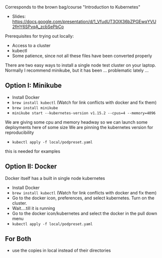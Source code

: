 Corresponds to the brown bag/course "Introduction to Kubernetes"
* Slides: https://docs.google.com/presentation/d/1_VfudUT3OlX36bZPGEwqYVU2fHY6SPvqA_zcbSePbCo

Prerequisites for trying out locally:

* Access to a cluster
* kubectl
* Some patience, since not all these files have been converted properly

There are two easy ways to install a single node test cluster on your laptop. Normally I recommend minikube, but it has been ... problematic lately ...

Option I: Minikube
----

* Install Docker
* `brew install kubectl`
(Watch for link conflicts with docker and fix them)
* `brew install minikube`
* `minikube start --kubernetes-version v1.15.2 --cpus=4 --memory=4096`

We are giving some cpu and memory headway so we can launch some deployments here of some size
We are pinning the kubernetes version for reproducibility

* `kubectl apply -f local/podpreset.yaml`

this is needed for examples

Option II: Docker
-----
Docker itself has a built in single node kubernetes

* Install Docker
* `brew install kubectl`
(Watch for link conflicts with docker and fix them)
* Go to the docker icon, preferences, and select kubernetes. Turn on the cluster.
* Wait....till it is running
* Go to the docker icon/kubernetes and select the docker in the pull down menu
* `kubectl apply -f local/podpreset.yaml`

For Both
----
* use the copies in local instead of their directories

